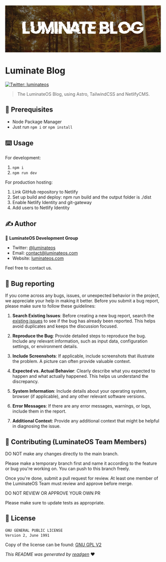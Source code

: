 ![](cover.jpeg)

# Luminate Blog

<a href="https://twitter.com/luminateos" target="_blank">
<img alt="Twitter: luminateos" src="https://img.shields.io/twitter/follow/luminateos.svg?style=social" />
</a>

<br>

> The LuminateOS Blog, using Astro, TailwindCSS and NetlifyCMS. 

## 🦿 Prerequisites

- Node Package Manager
- Just run `npm i` or `npm install`

## ⌨️ Usage

For development:
1. `npm i`
1. `npm run dev`

For production hosting:
1. Link GitHub repository to Netlify
1. Set up build and deploy: npm run build and the output folder is ./dist
1. Enable Netlify Identity and git-gateway
1. Add users to Netlify Identity


## ✍️ Author

👤 **LuminateOS Development Group**

* Twitter: <a href="https://twitter.com/luminateos" target="_blank">@luminateos</a>
* Email: contact@luminateos.com
* Website: <a href="https://luminateos.com">luminateos.com</a>

Feel free to contact us.

## 🧨 Bug reporting

If you come across any bugs, issues, or unexpected behavior in the project, we appreciate your help in making it better. Before you submit a bug report, please make sure to follow these guidelines:

1. **Search Existing Issues**: Before creating a new bug report, search the [existing issues](https://github.com/Luminate-Mobile-OS/luminate-blog-astro/issues) to see if the bug has already been reported. This helps avoid duplicates and keeps the discussion focused.

2. **Reproduce the Bug**: Provide detailed steps to reproduce the bug. Include any relevant information, such as input data, configuration settings, or environment details.

3. **Include Screenshots**: If applicable, include screenshots that illustrate the problem. A picture can often provide valuable context.

4. **Expected vs. Actual Behavior**: Clearly describe what you expected to happen and what actually happened. This helps us understand the discrepancy.

5. **System Information**: Include details about your operating system, browser (if applicable), and any other relevant software versions.

6. **Error Messages**: If there are any error messages, warnings, or logs, include them in the report.

7. **Additional Context**: Provide any additional context that might be helpful in diagnosing the issue.


## 🤝 Contributing (LuminateOS Team Members)

DO NOT make any changes directly to the main branch.

Please make a temporary branch first and name it according to the feature or bug you're working on. You can push to this branch freely.

Once you're done, submit a pull request for review. At least one member of the LuminateOS Team must review and approve before merge.

DO NOT REVIEW OR APPROVE YOUR OWN PR

Please make sure to update tests as appropriate.

## 📝 License

```
GNU GENERAL PUBLIC LICENSE
Version 2, June 1991
```

Copy of the license can be found: <a href="https://github.com/Luminate-Mobile-OS/luminate-blog-astro/blob/main/LICENSE">GNU GPL V2</a>

_This README was generated by [readgen](https://github.com/theapache64/readgen)_ ❤